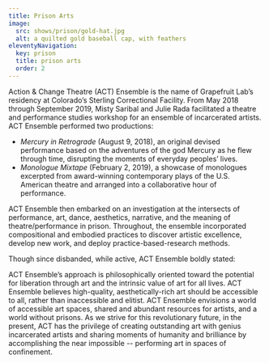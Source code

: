 ```yaml
---
title: Prison Arts
image:
  src: shows/prison/gold-hat.jpg
  alt: a quilted gold baseball cap, with feathers
eleventyNavigation:
  key: prison
  title: prison arts
  order: 2
---
```


Action & Change Theatre (ACT) Ensemble
is the name of Grapefruit Lab’s residency
at Colorado’s Sterling Correctional Facility.
From May 2018 through September 2019,
Misty Saribal and Julie Rada
facilitated a theatre and performance studies workshop
for an ensemble of incarcerated artists.
ACT Ensemble performed two productions:

- _Mercury in Retrograde_ (August 9, 2018),
  an original devised performance
  based on the adventures of the god Mercury
  as he flew through time,
  disrupting the moments of everyday peoples’ lives.
- _Monologue Mixtape_ (February 2, 2019),
  a showcase of monologues
  excerpted from award-winning contemporary plays
  of the U.S. American theatre
  and arranged into a collaborative hour of performance.

ACT Ensemble then embarked on an investigation
at the intersects of performance, art, dance, aesthetics, narrative,
and the meaning of theatre/performance in prison.
Throughout, the ensemble incorporated compositional and embodied practices
to discover artistic excellence, develop new work,
and deploy practice-based-research methods.

Though since disbanded, while active, ACT Ensemble boldly stated:

ACT Ensemble’s approach
is philosophically oriented toward
the potential for liberation through art
and the intrinsic value of art for all lives.
ACT Ensemble believes high-quality,
aesthetically-rich art should be accessible to all,
rather than inaccessible and elitist.
ACT Ensemble envisions a world of accessible art spaces,
shared and abundant resources for artists,
and a world without prisons.
As we strive for this revolutionary future,
in the present,
ACT has the privilege of creating outstanding art
with genius incarcerated artists
and sharing moments of humanity and brilliance
by accomplishing the near impossible --
performing art in spaces of confinement.
